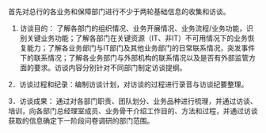 首先对总行的各业务和保障部门进行不少于两轮基础信息的收集和访谈。

1.	 访谈目的：了解各部门的组织情况、业务开展情况、业务流程/业务功能，识别关键业务功能；了解各部门在关键资源（IT、非IT）不可用情况下的业务恢复能力；了解各业务部门与IT部门及其他业务部门的日常联系情况，突发事件下的联系情况；了解各业务部门与外部机构的联系情况以及是否有外部监管方面的要求。访谈内容分别针对不同部门制定访谈提纲。

2．访谈过程和纪录：编制访谈计划，对访谈的过程进行录音与访谈纪要整理。

3．访谈成果：通过对各部门职责、团队划分、业务品种进行梳理，并通过访谈、培训，向各部门总经理室成员、业务骨干介绍工作目的、方法和过程，并通过访谈获取的信息确定下一阶段问卷调研的部门范围。

